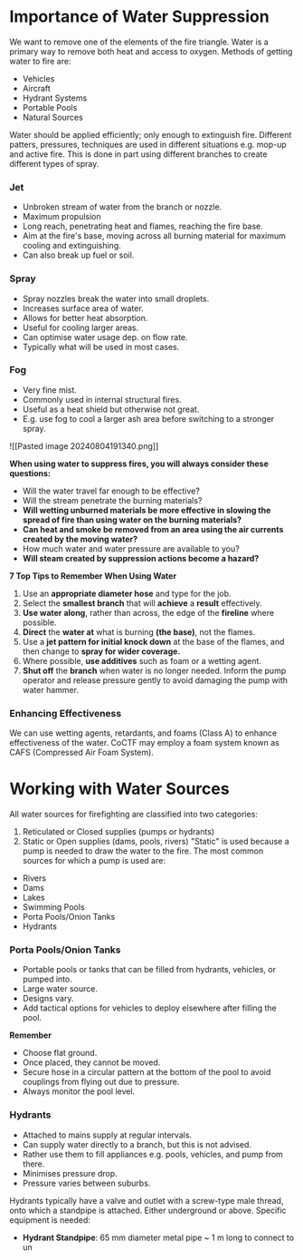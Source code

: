 # Importance of Water Suppression
We want to remove one of the elements of the fire triangle. Water is a primary way to remove both heat and access to oxygen. Methods of getting water to fire are:

- Vehicles
- Aircraft
- Hydrant Systems
- Portable Pools
- Natural Sources

Water should be applied efficiently; only enough to extinguish fire. Different patters, pressures, techniques are used in different situations e.g. mop-up and active fire. This is done in part using different branches to create different types of spray.

### Jet
- Unbroken stream of water from the branch or nozzle. 
- Maximum propulsion
- Long reach, penetrating heat and flames, reaching the fire base.
- Aim at the fire's base, moving across all burning material for maximum cooling and extinguishing.
- Can also break up fuel or soil.

### Spray
- Spray nozzles break the water into small droplets.
- Increases surface area of water.
- Allows for better heat absorption.
- Useful for cooling larger areas.
- Can optimise water usage dep. on flow rate.
- Typically what will be used in most cases.

### Fog
- Very fine mist.
- Commonly used in internal structural fires.
- Useful as a heat shield but otherwise not great.
- E.g. use fog to cool a larger ash area before switching to a stronger spray.

![[Pasted image 20240804191340.png]]

**When using water to suppress fires, you will always consider these questions:**

- Will the water travel far enough to be effective?
- Will the stream penetrate the burning materials?
- **Will wetting unburned materials be more effective in slowing the spread of fire than using water on the burning materials?**
- **Can heat and smoke be removed from an area using the air currents created by the moving water?**
- How much water and water pressure are available to you?
- **Will steam created by suppression actions become a hazard?**

**7 Top Tips to Remember When Using Water**

1. Use an **appropriate diameter hose** and type for the job.
2. Select the **smallest branch** that will **achieve** a **result** effectively.
3. **Use water along**, rather than across, the edge of the **fireline** where possible.
4. **Direct** the **water at** what is burning **(the base)**, not the flames.
5. Use a **jet pattern for initial knock down** at the base of the flames, and then change to **spray for wider coverage.**
6. Where possible, **use additives** such as foam or a wetting agent.
7. **Shut off** the **branch** when water is no longer needed. Inform the pump operator and release pressure gently to avoid damaging the pump with water hammer.

### Enhancing Effectiveness
We can use wetting agents, retardants, and foams (Class A) to enhance effectiveness of the water. CoCTF may employ a foam system known as CAFS (Compressed Air Foam System).


# Working with Water Sources
All water sources for firefighting are classified into two categories:
1. Reticulated or Closed supplies (pumps or hydrants)
2. Static or Open supplies (dams, pools, rivers)
"Static" is used because a pump is needed to draw the water to the fire. The most common sources for which a pump is used are:
- Rivers
- Dams
- Lakes
- Swimming Pools
- Porta Pools/Onion Tanks
- Hydrants

### Porta Pools/Onion Tanks
- Portable pools or tanks that can be filled from hydrants, vehicles, or pumped into.
- Large water source.
- Designs vary.
- Add tactical options for vehicles to deploy elsewhere after filling the pool.

**Remember**
- Choose flat ground. 
- Once placed, they cannot be moved.
- Secure hose in a circular pattern at the bottom of the pool to avoid couplings from flying out due to pressure.
- Always monitor the pool level.

### Hydrants
- Attached to mains supply at regular intervals.
- Can supply water directly to a branch, but this is not advised.
- Rather use them to fill appliances e.g. pools, vehicles, and pump from there.
- Minimises pressure drop.
- Pressure varies between suburbs.

Hydrants typically have a valve and outlet with a screw-type male thread, onto which a standpipe is attached. Either underground or above. Specific equipment is needed:
- **Hydrant Standpipe**: 65 mm diameter metal pipe ~ 1 m long to connect to un